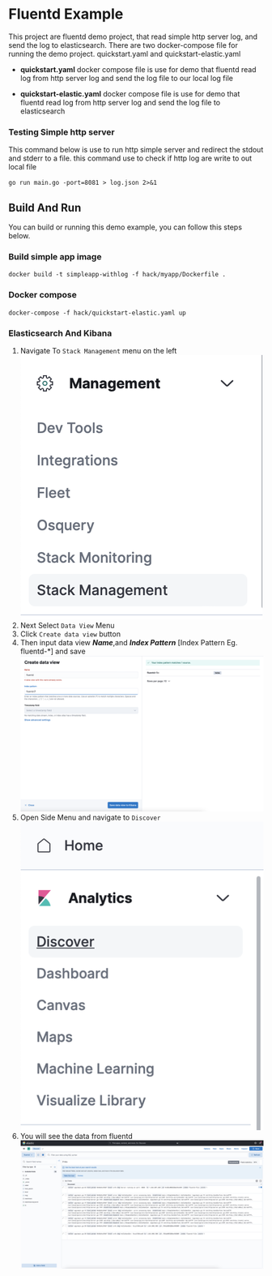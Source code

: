 # Fluentd Example
This project are fluentd demo project, that read simple http server log, and send the log to elasticsearch. There are two docker-compose file for running the demo project. quickstart.yaml and quickstart-elastic.yaml


- **quickstart.yaml** docker compose file is use for demo that fluentd read log from http server log and send the log file to our local log file

- **quickstart-elastic.yaml** docker compose file is use for demo that fluentd read log from http server log and send the log file to elasticsearch

### Testing Simple http server
This command below is use to run http simple server and redirect the stdout and stderr to a file. this command use to check if http log are write to out local file
```shell
go run main.go -port=8081 > log.json 2>&1
```

## Build And Run
You can build or running this demo example, you can follow this steps below.
### Build simple app image
```shell
docker build -t simpleapp-withlog -f hack/myapp/Dockerfile .
```

### Docker compose
```shell
docker-compose -f hack/quickstart-elastic.yaml up
```

### Elasticsearch And Kibana
1. Navigate To ```Stack Management``` menu on the left
   <br>
   ![03](./doc/03.png)
2. Next Select ```Data View``` Menu
3. Click ```Create data view``` button
4. Then input data view _**Name**_,and _**Index Pattern**_ [Index Pattern Eg. fluentd-*] and save
   <br>
   ![04](./doc/04.png)
5. Open Side Menu and navigate to ```Discover```
   <br>
   ![02](./doc/02.png)
6. You will see the data from fluentd
   <br>
   ![01](./doc/01.png)